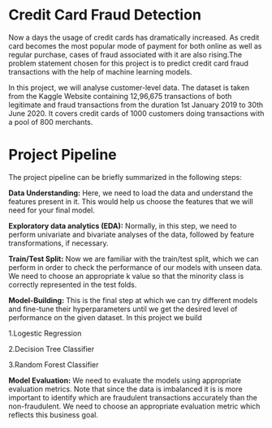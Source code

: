 # Credit Card Fraud Detection
Now a days the usage of credit cards has dramatically increased. As credit card becomes the most popular mode of payment for both online as well as regular purchase, cases of fraud associated with it are also rising.The problem statement chosen for this project is to predict credit card fraud transactions with the help of machine learning models.

In this project, we will analyse customer-level data. The dataset is taken from the Kaggle Website containing 12,96,675 transactions of both legitimate and fraud transactions from the duration 1st January 2019 to 30th June 2020. It covers credit cards of 1000 customers doing transactions with a pool of 800 merchants.
# Project Pipeline
The project pipeline can be briefly summarized in the following steps:

**Data Understanding:** Here, we need to load the data and understand the features present in it. This would help us choose the features that we will need for your final model.

**Exploratory data analytics (EDA):** Normally, in this step, we need to perform univariate and bivariate analyses of the data, followed by feature transformations, if necessary. 

**Train/Test Split:** Now we are familiar with the train/test split, which we can perform in order to check the performance of our models with unseen data. We need to choose an appropriate k value so that the minority class is correctly represented in the test folds.

**Model-Building:** This is the final step at which we can try different models and fine-tune their hyperparameters until we get the desired level of performance on the given dataset. In this project we build 

1.Logestic Regression

2.Decision Tree Classifier

3.Random Forest Classifier


**Model Evaluation:** We need to evaluate the models using appropriate evaluation metrics. Note that since the data is imbalanced it is is more important to identify which are fraudulent transactions accurately than the non-fraudulent. We need to choose an appropriate evaluation metric which reflects this business goal.

